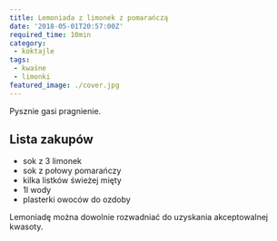 ```yaml
---
title: Lemoniada z limonek z pomarańczą
date: '2018-05-01T20:57:00Z'
required_time: 10min
category:
 - koktajle
tags:
 - kwaśne
 - limonki
featured_image: ./cover.jpg
---
```


Pysznie gasi pragnienie.

<!-- more -->

## Lista zakupów

- sok z 3 limonek
- sok z połowy pomarańczy
- kilka listków świeżej mięty
- 1l wody
- plasterki owoców do ozdoby

Lemoniadę można dowolnie rozwadniać do uzyskania akceptowalnej kwasoty.

